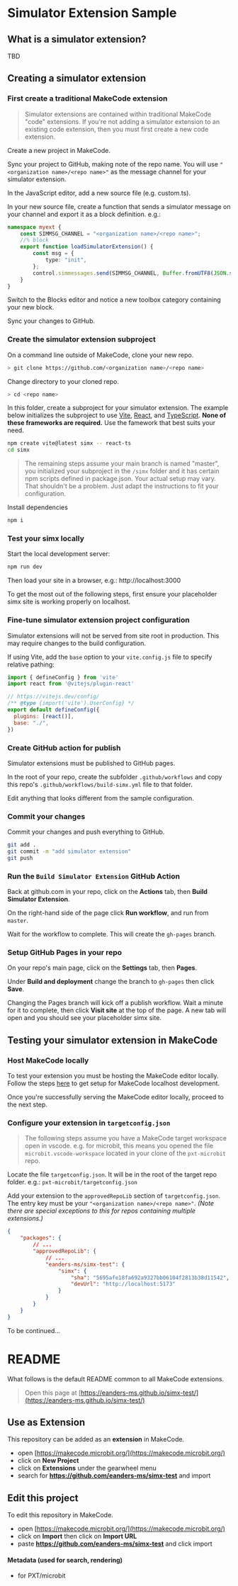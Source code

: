 
# Simulator Extension Sample

## What is a simulator extension?

TBD

## Creating a simulator extension

### First create a traditional MakeCode extension

> Simulator extensions are contained within traditional MakeCode "code" extensions. If you're not adding a simulator extension to an existing code extension, then you must first create a new code extension.

Create a new project in MakeCode.

Sync your project to GitHub, making note of the repo name. You will use `"<organization name>/<repo name>"` as the message channel for your simulator extension.

In the JavaScript editor, add a new source file (e.g. custom.ts).

In your new source file, create a function that sends a simulator message on your channel and export it as a block definition. e.g.:

```ts
namespace myext {
    const SIMMSG_CHANNEL = "<organization name>/<repo name>";
    //% block
    export function loadSimulatorExtension() {
        const msg = {
            type: "init",
        };
        control.simmessages.send(SIMMSG_CHANNEL, Buffer.fromUTF8(JSON.stringify(msg)), false);
    }
}
```

Switch to the Blocks editor and notice a new toolbox category containing your new block.

Sync your changes to GitHub.

### Create the simulator extension subproject

On a command line outside of MakeCode, clone your new repo.

```bash
> git clone https://github.com/<organization name>/<repo name>
```

Change directory to your cloned repo.

```bash
> cd <repo name>
```

In this folder, create a subproject for your simulator extension. The example below initializes the subproject to use [Vite](https://vitejs.dev/), [React](https://react.dev/), and [TypeScript](https://www.typescriptlang.org/). **None of these frameworks are required.** Use the famework that best suits your need.

```bash
npm create vite@latest simx -- react-ts
cd simx
```

> The remaining steps assume your main branch is named "master", you initialized your subproject in the `/simx` folder and it has certain npm scripts defined in package.json. Your actual setup may vary. That shouldn't be a problem. Just adapt the instructions to fit your configuration.

Install dependencies

```bash
npm i
```

### Test your simx locally

Start the local development server:

```bash
npm run dev
```

Then load your site in a browser, e.g.: http://localhost:3000

To get the most out of the following steps, first ensure your placeholder simx site is working properly on localhost.

### Fine-tune simulator extension project configuration

Simulator extensions will not be served from site root in production. This may require changes to the build configuration.

If using Vite, add the `base` option to your `vite.config.js` file to specify relative pathing:

```js
import { defineConfig } from 'vite'
import react from '@vitejs/plugin-react'

// https://vitejs.dev/config/
/** @type {import('vite').UserConfig} */
export default defineConfig({
  plugins: [react()],
  base: "./",
})
```

### Create GitHub action for publish

Simulator extensions must be published to GitHub pages.

In the root of your repo, create the subfolder `.github/workflows` and copy this repo's `.github/workflows/build-simx.yml` file to that folder.

Edit anything that looks different from the sample configuration.

### Commit your changes

Commit your changes and push everything to GitHub.

```bash
git add .
git commit -m "add simulator extension"
git push
```

### Run the `Build Simulator Extension` GitHub Action

Back at github.com in your repo, click on the **Actions** tab, then **Build Simulator Extension**.

On the right-hand side of the page click **Run workflow**, and run from `master`.

Wait for the workflow to complete. This will create the `gh-pages` branch.

### Setup GitHub Pages in your repo

On your repo's main page, click on the **Settings** tab, then **Pages**.

Under **Build and deployment** change the branch to `gh-pages` then click **Save**.

Changing the Pages branch will kick off a publish workflow. Wait a minute for it to complete, then click **Visit site** at the top of the page. A new tab will open and you should see your placeholder simx site.


## Testing your simulator extension in MakeCode

### Host MakeCode locally

To test your extension you must be hosting the MakeCode editor locally. Follow the steps [here]() to get setup for MakeCode localhost development.

Once you're successfully serving the MakeCode editor locally, proceed to the next step.

### Configure your extension in `targetconfig.json`

> The following steps assume you have a MakeCode target workspace open in vscode. e.g. for microbit, this means you opened the file `microbit.vscode-workspace` located in your clone of the `pxt-microbit` repo.

Locate the file `targetconfig.json`. It will be in the root of the target repo folder. e.g.: `pxt-microbit/targetconfig.json`

Add your extension to the `approvedRepoLib` section of `targetconfig.json`. The entry key must be your `"<organization name>/<repo name>"`. _(Note there are special exceptions to this for repos containing multiple extensions.)_

```json
{
    "packages": {
        // ...
        "approvedRepoLib": {
            // ...
            "eanders-ms/simx-test": {
                "simx": {
                    "sha": "5695afe18fa692a9327bb06104f2813b38d11542",
                    "devUrl": "http://localhost:5173"
                }
            }
        }
    }
}
```




To be continued...



# README
What follows is the default README common to all MakeCode extensions.

> Open this page at [https://eanders-ms.github.io/simx-test/](https://eanders-ms.github.io/simx-test/)

## Use as Extension

This repository can be added as an **extension** in MakeCode.

* open [https://makecode.microbit.org/](https://makecode.microbit.org/)
* click on **New Project**
* click on **Extensions** under the gearwheel menu
* search for **https://github.com/eanders-ms/simx-test** and import

## Edit this project

To edit this repository in MakeCode.

* open [https://makecode.microbit.org/](https://makecode.microbit.org/)
* click on **Import** then click on **Import URL**
* paste **https://github.com/eanders-ms/simx-test** and click import

#### Metadata (used for search, rendering)

* for PXT/microbit
<script src="https://makecode.com/gh-pages-embed.js"></script><script>makeCodeRender("{{ site.makecode.home_url }}", "{{ site.github.owner_name }}/{{ site.github.repository_name }}");</script>
